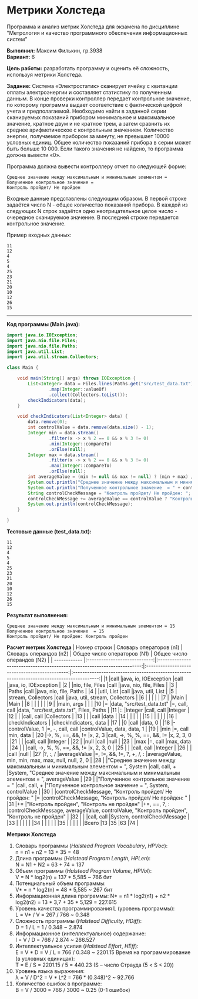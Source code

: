 # Метрики Холстеда
Программа и анализ метрик Холстеда для экзамена по дисциплине "Метрология и качество программного обеспечения информационных систем"

**Выполнил:** Максим Филькин, гр.3938  
**Вариант:** 6

**Цель работы:** разработать программу и оценить её сложность, используя метрики Холстеда.

**Задание:** Система «Электростатик» сканирует ячейку с квитанции оплаты электроэнергии и составляет статистику по полученным данным.  В конце проверки контроллер передает контрольное значение, по которому программа выдает соответствие с фактической цифрой учета и предполагаемой. Необходимо найти в заданной серии сканируемых показаний прибором минимальное и максимальное значение, кратное двум и не кратное трем, а затем сравнить их среднее арифметическое с контрольным значением. Количество энергии, получаемое прибором за минуту, не превышает 10000 условных единиц. Общее количество показаний прибора в серии может быть больше 10 000. Если такого значения не найдено, то программа должна вывести «0».

Программа должна вывести контроллеру отчет по следующей форме:
```
Среднее значение между максимальным и минимальным элементом =
Полученное контрольное значение =
Контроль пройдет/ Не пройден
```

Входные данные представлены следующим образом. В первой строке задаётся число N - общее количество показаний прибора. В каждой из следующих N строк задаётся одно неотрицательное целое число - очередное сканируемое значение. В последней строке передается контрольное значение. 

Пример входных данных:  
```
11  
12  
4  
5  
4  
25  
23  
21  
20  
10  
12  
26  
15
```
***
**Код программы (Main.java):**
```java
import java.io.IOException;
import java.nio.file.Files;
import java.nio.file.Paths;
import java.util.List;
import java.util.stream.Collectors;

class Main {

    void main(String[] args) throws IOException {
        List<Integer> data = Files.lines(Paths.get("src/test_data.txt"))
                .map(Integer::valueOf)
                .collect(Collectors.toList());
        checkIndicators(data);
    }

    void checkIndicators(List<Integer> data) {
        data.remove(0);
        int controlValue = data.remove(data.size() - 1);
        Integer min = data.stream()
                .filter(x -> x % 2 == 0 && x % 3 != 0)
                .min(Integer::compareTo)
                .orElse(null);
        Integer max = data.stream()
                .filter(x -> x % 2 == 0 && x % 3 != 0)
                .max(Integer::compareTo)
                .orElse(null);
        int averageValue = (min != null && max != null) ? (min + max) / 2 : 0;
        System.out.println("Среднее значение между максимальным и минимальным элементом = " + averageValue);
        System.out.println("Полученное контрольное значение  = " + controlValue);
        String controlCheckMessage = "Контроль пройдет/ Не пройден: ";
        controlCheckMessage += averageValue == controlValue ? "Контроль пройден" : "Контроль не пройден";
        System.out.println(controlCheckMessage);
    }

}
```
**Тестовые данные (test_data.txt):**
```
11  
12  
4  
5  
4  
25  
23  
21  
20  
10  
12  
26  
15
```
**Результат выполнения:**
```
Среднее значение между максимальным и минимальным элементом = 15
Полученное контрольное значение  = 15
Контроль пройдет/ Не пройден: Контроль пройден
```
**Расчет метрик Холстеда**
| Номер строки | Словарь операторов (n1)      | Словарь операндов (n2)                                                  | Общее число операторов (N1)                   | Общее число операндов (N2)                                                                |
| ------------ |:----------------------------:|:-----------------------------------------------------------------------:|:---------------------------------------------:|:-----------------------------------------------------------------------------------------:|
|1             |call                          |java, io, IOException                                                    |call                                           |java, io, IOException                                                                      |
|2             |                              |nio, file, Files                                                         |call                                           |java, nio, file, Files                                                                     |
|3             |                              |Paths                                                                    |call                                           |java, nio, file, Paths                                                                     |
|4             |                              |util, List                                                               |call                                           |java, util, List                                                                           |
|5             |                              |stream, Collectors                                                       |call                                           |java, util, stream, Collectors                                                             |
|6             |                              |                                                                         |                                               |                                                                                           |
|7             |                              |Main                                                                     |                                               |Main                                                                                       |
|8             |                              |                                                                         |                                               |                                                                                           |
|9             |                              |main, args                                                               |                                               |                                                                                           |
|10            |=                             |data, "src/test_data.txt"                                                |=, call, call                                  |data, "src/test_data.txt", Files, Paths                                                    |
|11            |::                            |Integer                                                                  |call, call                                     |Integer                                                                                    |
|12            |                              |                                                                         |call, call                                     |Collectors                                                                                 |
|13            |                              |                                                                         |call                                           |data                                                                                       |
|14            |                              |                                                                         |                                               |                                                                                           |
|15            |                              |                                                                         |                                               |                                                                                           |
|16            |                              |checkIndicators                                                          |                                               |checkIndicators, data                                                                      |
|17            |                              |0                                                                        |call                                           |data, 0                                                                                    |
|18            |-                             |controlValue, 1                                                          |=, -, call, call                               |controlValue, data, data, 1                                                                |
|19            |                              |min                                                                      |=, call                                        |min, data                                                                                  |
|20            |->, %, ==, &&, !=             |x, 2, 3                                                                  |call, ->, %, %, ==, &&, !=                     |x, 2, 3, 0                                                                                 |
|21            |                              |                                                                         |call, call                                     |Integer                                                                                    |
|22            |                              |null                                                                     |call                                           |null                                                                                       |
|23            |                              |max                                                                      |=, call                                        |max, data                                                                                  |
|24            |                              |                                                                         |call, ->, %, %, ==, &&, !=                     |x, 2, 3, 0                                                                                 |
|25            |                              |                                                                         |call, call                                     |Integer                                                                                    |
|26            |                              |                                                                         |call                                           |null                                                                                       |
|27            |?, :, /                       |averageValue                                                             |=, !=, &&, !=, ?, +, /, :                      |averageValue, min, min, max, max, null, null, 2, 0                                         |
|28            |                              |"Среднее значение между максимальным и минимальным элементом = ", System |call, call, +                                  |System, "Среднее значение между максимальным и минимальным элементом = ", averageValue     |
|29            |                              |"Полученное контрольное значение  = "                                    |call, call, +                                  |"Полученное контрольное значение  = ", System, controlValue                                |
|30            |                              |controlCheckMessage, "Контроль пройдет/ Не пройден: "                    |=                                              |controlCheckMessage, "Контроль пройдет/ Не пройден: "                                      |
|31            |+=                            |"Контроль пройден", "Контроль не пройден"                                |+=, ==, ?, :                                   |controlCheckMessage, averageValue, controlValue, "Контроль пройден", "Контроль не пройден" |
|32            |                              |                                                                         |call, call                                     |System, controlCheckMessage                                                                |
|33            |                              |                                                                         |                                               |                                                                                           |
|34            |                              |                                                                         |                                               |                                                                                           |
|35            |                              |                                                                         |                                               |                                                                                           |
|Всего         |13                            |35                                                                       |63                                             |74                                                                                          |

**Метрики Холстеда**

1. Словарь программы (*Halstead Program Vocabulary*, *HPVoc*):\
n = n1 + n2 = 13 + 35 = 48
2. Длина программы (*Halstead Program Length*, *HPLen*):\
N = N1 + N2 = 63 + 74 = 137
3. Объем программы (*Halstead Program Volume*, *HPVol*):\
V = N \* log2(n) = 137 \* 5,585 ~ 766 бит
4. Потенциальный объем программы:\
V\* = n \* log2(n) = 48 \* 5,585 ~ 267 бит
5. Информационная длина программы:
N\* = n1 \* log2(n1) + n2 \* log2(n2) = 13 \* 3,7 + 35 \* 5,129 = 227.615
6. Уровень качества программирования L (уровень программы):\
L = V\* / V = 267 / 766 ~ 0.348
7. Сложность программы (*Halstead Difficulty*, *HDiff*):\
D = 1 / L = 1 / 0.348 ~ 2.874
8. Информационное (интеллектуальное) содержание:\
I = V / D = 766 / 2.874 ~ 266.527
9. Интеллектуальное усилия (*Halstead Effort*, *HEff*):\
E = V \* D = V / L = 766 / 0.348 ~ 2201.15
Время на программирование (в условных единицах):\
T = E / S = 2201.15 / 5 = 440.23 (S – число Страуда (5 < S < 20))
10. Уровень языка выражения:\
λ = V / D^2 = V \* L^2 = 766 \* (0.348)^2 ~ 92.766
11. Количество ошибок в программе:\
В = V / 3000 = 766 / 3000 ~ 0.25 (0-1 ошибок)
